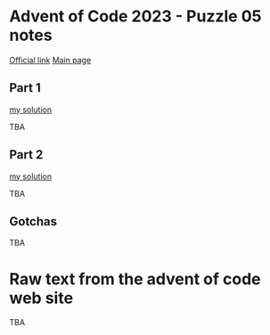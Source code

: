 # Advent of Code 2023 - Puzzle 05 notes

[Official link](https://adventofcode.com/2023/day/5)
[Main page](../README.md)

## Part 1
[my solution](puzzle_05-part_1_jmt.py)

TBA

## Part 2
[my solution](puzzle_05-part_2_jmt.py)

TBA

## Gotchas

TBA

# Raw text from the advent of code web site

TBA
